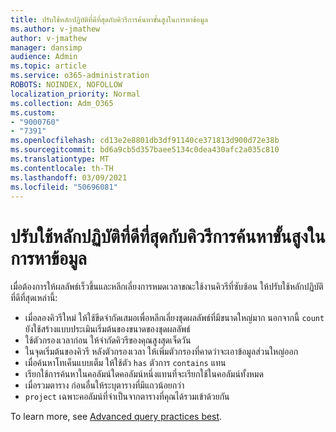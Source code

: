 ```yaml
---
title: ปรับใช้หลักปฏิบัติที่ดีที่สุดกับคิวรีการค้นหาขั้นสูงในการหาข้อมูล
ms.author: v-jmathew
author: v-jmathew
manager: dansimp
audience: Admin
ms.topic: article
ms.service: o365-administration
ROBOTS: NOINDEX, NOFOLLOW
localization_priority: Normal
ms.collection: Adm_O365
ms.custom:
- "9000760"
- "7391"
ms.openlocfilehash: cd13e2e8801db3df91140ce371813d900d72e38b
ms.sourcegitcommit: bd6a9cb5d357baee5134c0dea430afc2a035c810
ms.translationtype: MT
ms.contentlocale: th-TH
ms.lasthandoff: 03/09/2021
ms.locfileid: "50696081"
---
```

# <a name="apply-best-practices-for-advanced-hunting-queries"></a>ปรับใช้หลักปฏิบัติที่ดีที่สุดกับคิวรีการค้นหาขั้นสูงในการหาข้อมูล

เมื่อต้องการให้ผลลัพธ์เร็วขึ้นและหลีกเลี่ยงการหมดเวลาขณะใช้งานคิวรีที่ซับซ้อน ให้ปรับใช้หลักปฏิบัติที่ดีที่สุดเหล่านี้:

- เมื่อลองคิวรีใหม่ ให้ใช้ขีดจํากัดเสมอเพื่อหลีกเลี่ยงชุดผลลัพธ์ที่มีขนาดใหญ่มาก นอกจากนี้ `count` ยังใช้สร้างแบบประเมินเริ่มต้นของขนาดของชุดผลลัพธ์
- ใช้ตัวกรองเวลาก่อน ให้จํากัดคิวรีของคุณสูงสุดเจ็ดวัน
- ในจุดเริ่มต้นของคิวรี หลังตัวกรองเวลา ให้เพิ่มตัวกรองที่คาดว่าจะเอาข้อมูลส่วนใหญ่ออก
- เมื่อค้นหาโทเค็นแบบเต็ม ให้ใช้ตัว `has` ตัวการ `contains` แทน
- เรียกใช้การค้นหาในคอลัมน์ใดคอลัมน์หนึ่งแทนที่จะเรียกใช้ในคอลัมน์ทั้งหมด
- เมื่อรวมตาราง ก่อนอื่นให้ระบุตารางที่มีแถวน้อยกว่า
- `project` เฉพาะคอลัมน์ที่จําเป็นจากตารางที่คุณได้รวมเข้าด้วยกัน

To learn more, see [Advanced query practices best](https://go.microsoft.com/fwlink/?linkid=2144812).
